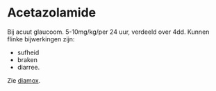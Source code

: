 # Acetazolamide

Bij acuut glaucoom. 5-10mg/kg/per 24 uur, verdeeld over 4dd. Kunnen flinke bijwerkingen zijn:

- sufheid
- braken
- diarree.

Zie [diamox](/medicine/diamox).
